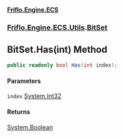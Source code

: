 #### [Friflo.Engine.ECS](index.md#'index')
### [Friflo.Engine.ECS.Utils](Friflo.Engine.ECS.Utils.md#'Friflo.Engine.ECS.Utils').[BitSet](BitSet.md#'Friflo.Engine.ECS.Utils.BitSet')

## BitSet.Has(int) Method

```csharp
public readonly bool Has(int index);
```
#### Parameters

<a name='Friflo.Engine.ECS.Utils.BitSet.Has(int).index'></a>

`index` [System.Int32](https://docs.microsoft.com/en-us/dotnet/api/System.Int32#'System.Int32')

#### Returns
[System.Boolean](https://docs.microsoft.com/en-us/dotnet/api/System.Boolean#'System.Boolean')